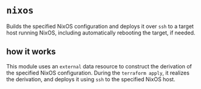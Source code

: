 # `nixos`

Builds the specified NixOS configuration and deploys it over `ssh` to a target host running NixOS, including automatically rebooting the target, if needed.


## how it works

This module uses an `external` data resource to construct the derivation of the specified NixOS configuration. During the `terraform apply`, it realizes the derivation, and deploys it using `ssh` to the specified NixOS host.
